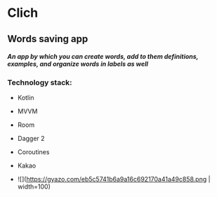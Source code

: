 # Clich
## Words saving app
##### An app by which you can create words, add to them definitions, examples, and organize words in labels as well

### Technology stack:
- Kotlin
- MVVM
- Room
- Dagger 2
- Coroutines
- Kakao

- ![](https://gyazo.com/eb5c5741b6a9a16c692170a41a49c858.png | width=100)
